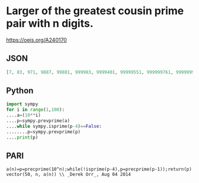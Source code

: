 # Larger of the greatest cousin prime pair with n digits\.
https://oeis.org/A240170
## JSON
```JSON
[7, 83, 971, 9887, 99881, 999983, 9999401, 99999551, 999999761, 9999999707, 99999999947, 999999998867, 9999999999083, 99999999999467, 999999999997841, 9999999999997031, 99999999999998717, 999999999999999161, 9999999999999996587, 99999999999999999803]
```
## Python
```Python
import sympy
for i in range(1,100):
....a=(10**i)
....p=sympy.prevprime(a)
....while sympy.isprime(p-4)==False:
........p=sympy.prevprime(p)
....print(p)
```
## PARI
```PARI
a(n)=p=precprime(10^n);while(!isprime(p-4),p=precprime(p-1));return(p)
vector(50, n, a(n)) \\ _Derek Orr_, Aug 04 2014
```

